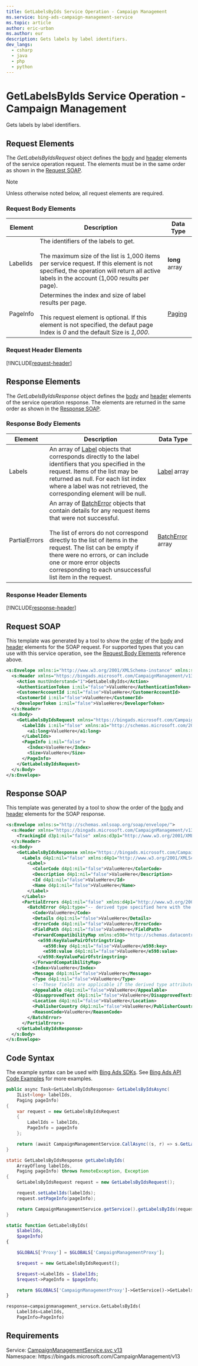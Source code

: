 ```yaml
---
title: GetLabelsByIds Service Operation - Campaign Management
ms.service: bing-ads-campaign-management-service
ms.topic: article
author: eric-urban
ms.author: eur
description: Gets labels by label identifiers.
dev_langs: 
  - csharp
  - java
  - php
  - python
---
```

# GetLabelsByIds Service Operation - Campaign Management
Gets labels by label identifiers.

## <a name="request"></a>Request Elements
The *GetLabelsByIdsRequest* object defines the [body](#request-body) and [header](#request-header) elements of the service operation request. The elements must be in the same order as shown in the [Request SOAP](#request-soap). 

> [!NOTE]
> Unless otherwise noted below, all request elements are required.

### <a name="request-body"></a>Request Body Elements

|Element|Description|Data Type|
|-----------|---------------|-------------|
|<a name="labelids"></a>LabelIds|The identifiers of the labels to get.<br/><br/>The maximum size of the list is 1,000 items per service request. If this element is not specified, the operation will return all active labels in the account (1,000 results per page).|**long** array|
|<a name="pageinfo"></a>PageInfo|Determines the index and size of label results per page.<br/><br/>This request element is optional. If this element is not specified, the defaut page Index is *0* and the default Size is *1,000*.|[Paging](paging.md)|

### <a name="request-header"></a>Request Header Elements
[!INCLUDE[request-header](./includes/request-header.md)]

## <a name="response"></a>Response Elements
The *GetLabelsByIdsResponse* object defines the [body](#response-body) and [header](#response-header) elements of the service operation response. The elements are returned in the same order as shown in the [Response SOAP](#response-soap).

### <a name="response-body"></a>Response Body Elements

|Element|Description|Data Type|
|-----------|---------------|-------------|
|<a name="labels"></a>Labels|An array of [Label](label.md) objects that corresponds directly to the label identifiers that you specified in the request. Items of the list may be returned as null. For each list index where a label was not retrieved, the corresponding element will be null.|[Label](label.md) array|
|<a name="partialerrors"></a>PartialErrors|An array of [BatchError](batcherror.md) objects that contain details for any request items that were not successful.<br/><br/>The list of errors do not correspond directly to the list of items in the request. The list can be empty if there were no errors, or can include one or more error objects corresponding to each unsuccessful list item in the request.|[BatchError](batcherror.md) array|

### <a name="response-header"></a>Response Header Elements
[!INCLUDE[response-header](./includes/response-header.md)]

## <a name="request-soap"></a>Request SOAP
This template was generated by a tool to show the [order](../guides/services-protocol.md#element-order) of the [body](#request-body) and [header](#request-header) elements for the SOAP request. For supported types that you can use with this service operation, see the [Request Body Elements](#request-body) reference above.

```xml
<s:Envelope xmlns:i="http://www.w3.org/2001/XMLSchema-instance" xmlns:s="http://schemas.xmlsoap.org/soap/envelope/">
  <s:Header xmlns="https://bingads.microsoft.com/CampaignManagement/v13">
    <Action mustUnderstand="1">GetLabelsByIds</Action>
    <AuthenticationToken i:nil="false">ValueHere</AuthenticationToken>
    <CustomerAccountId i:nil="false">ValueHere</CustomerAccountId>
    <CustomerId i:nil="false">ValueHere</CustomerId>
    <DeveloperToken i:nil="false">ValueHere</DeveloperToken>
  </s:Header>
  <s:Body>
    <GetLabelsByIdsRequest xmlns="https://bingads.microsoft.com/CampaignManagement/v13">
      <LabelIds i:nil="false" xmlns:a1="http://schemas.microsoft.com/2003/10/Serialization/Arrays">
        <a1:long>ValueHere</a1:long>
      </LabelIds>
      <PageInfo i:nil="false">
        <Index>ValueHere</Index>
        <Size>ValueHere</Size>
      </PageInfo>
    </GetLabelsByIdsRequest>
  </s:Body>
</s:Envelope>
```

## <a name="response-soap"></a>Response SOAP
This template was generated by a tool to show the order of the [body](#response-body) and [header](#response-header) elements for the SOAP response.

```xml
<s:Envelope xmlns:s="http://schemas.xmlsoap.org/soap/envelope/">
  <s:Header xmlns="https://bingads.microsoft.com/CampaignManagement/v13">
    <TrackingId d3p1:nil="false" xmlns:d3p1="http://www.w3.org/2001/XMLSchema-instance">ValueHere</TrackingId>
  </s:Header>
  <s:Body>
    <GetLabelsByIdsResponse xmlns="https://bingads.microsoft.com/CampaignManagement/v13">
      <Labels d4p1:nil="false" xmlns:d4p1="http://www.w3.org/2001/XMLSchema-instance">
        <Label>
          <ColorCode d4p1:nil="false">ValueHere</ColorCode>
          <Description d4p1:nil="false">ValueHere</Description>
          <Id d4p1:nil="false">ValueHere</Id>
          <Name d4p1:nil="false">ValueHere</Name>
        </Label>
      </Labels>
      <PartialErrors d4p1:nil="false" xmlns:d4p1="http://www.w3.org/2001/XMLSchema-instance">
        <BatchError d4p1:type="-- derived type specified here with the appropriate prefix --">
          <Code>ValueHere</Code>
          <Details d4p1:nil="false">ValueHere</Details>
          <ErrorCode d4p1:nil="false">ValueHere</ErrorCode>
          <FieldPath d4p1:nil="false">ValueHere</FieldPath>
          <ForwardCompatibilityMap xmlns:e598="http://schemas.datacontract.org/2004/07/System.Collections.Generic" d4p1:nil="false">
            <e598:KeyValuePairOfstringstring>
              <e598:key d4p1:nil="false">ValueHere</e598:key>
              <e598:value d4p1:nil="false">ValueHere</e598:value>
            </e598:KeyValuePairOfstringstring>
          </ForwardCompatibilityMap>
          <Index>ValueHere</Index>
          <Message d4p1:nil="false">ValueHere</Message>
          <Type d4p1:nil="false">ValueHere</Type>
          <!--These fields are applicable if the derived type attribute is set to EditorialError-->
          <Appealable d4p1:nil="false">ValueHere</Appealable>
          <DisapprovedText d4p1:nil="false">ValueHere</DisapprovedText>
          <Location d4p1:nil="false">ValueHere</Location>
          <PublisherCountry d4p1:nil="false">ValueHere</PublisherCountry>
          <ReasonCode>ValueHere</ReasonCode>
        </BatchError>
      </PartialErrors>
    </GetLabelsByIdsResponse>
  </s:Body>
</s:Envelope>
```

## <a name="example"></a>Code Syntax
The example syntax can be used with [Bing Ads SDKs](../guides/client-libraries.md). See [Bing Ads API Code Examples](../guides/code-examples.md) for more examples.
```csharp
public async Task<GetLabelsByIdsResponse> GetLabelsByIdsAsync(
	IList<long> labelIds,
	Paging pageInfo)
{
	var request = new GetLabelsByIdsRequest
	{
		LabelIds = labelIds,
		PageInfo = pageInfo
	};

	return (await CampaignManagementService.CallAsync((s, r) => s.GetLabelsByIdsAsync(r), request));
}
```
```java
static GetLabelsByIdsResponse getLabelsByIds(
	ArrayOflong labelIds,
	Paging pageInfo) throws RemoteException, Exception
{
	GetLabelsByIdsRequest request = new GetLabelsByIdsRequest();

	request.setLabelIds(labelIds);
	request.setPageInfo(pageInfo);

	return CampaignManagementService.getService().getLabelsByIds(request);
}
```
```php
static function GetLabelsByIds(
	$labelIds,
	$pageInfo)
{

	$GLOBALS['Proxy'] = $GLOBALS['CampaignManagementProxy'];

	$request = new GetLabelsByIdsRequest();

	$request->LabelIds = $labelIds;
	$request->PageInfo = $pageInfo;

	return $GLOBALS['CampaignManagementProxy']->GetService()->GetLabelsByIds($request);
}
```
```python
response=campaignmanagement_service.GetLabelsByIds(
	LabelIds=LabelIds,
	PageInfo=PageInfo)
```

## Requirements
Service: [CampaignManagementService.svc v13](https://campaign.api.bingads.microsoft.com/Api/Advertiser/CampaignManagement/v13/CampaignManagementService.svc)  
Namespace: https\://bingads.microsoft.com/CampaignManagement/v13  

